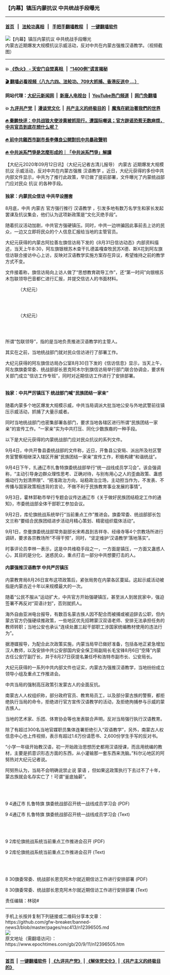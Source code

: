 ### 【内幕】镇压内蒙抗议 中共统战手段曝光
------------------------

#### [首页](https://github.com/gfw-breaker/banned-news3/blob/master/README.md) &nbsp;&nbsp;|&nbsp;&nbsp; [法轮功真相](https://github.com/begood0513/basic/blob/master/README.md)  &nbsp;&nbsp;|&nbsp;&nbsp; [手把手翻墙教程](https://github.com/gfw-breaker/guides/wiki)  &nbsp;&nbsp;|&nbsp;&nbsp; [一键翻墙软件](https://github.com/gfw-breaker/nogfw/blob/master/README.md)  



<div><img alt="【内幕】镇压内蒙抗议 中共统战手段曝光" class="attachment-djy_600_400 size-djy_600_400 wp-post-image" src="https://i.epochtimes.com/assets/uploads/2020/09/Untitled2-1.jpg"/>
<div class="caption">
 内蒙古近期爆发大规模抗议示威活动，反对中共在内蒙古强推汉语教学。（视频截图）
</div></div><hr/>

#### 💥 [《伪火》 - 天安门自焚真相 ](http://141.164.51.119:10000/videos/blog/weihuo.html)&nbsp; |&nbsp; [“1400例”谎言揭秘  ](http://141.164.51.119:10000/videos/blog/jiexi1400.html)

#### [ 🎬  翻墙必看视频（八九六四、法轮功、709大抓捕、香港反送中 ...）](https://github.com/gfw-breaker/links/blob/master/banned.md)

#### 网站代理：[大纪元新闻网](http://167.172.10.89:10080/gb/) &nbsp;|&nbsp; [新唐人电视台](http://167.172.10.89:8808/gb/)  &nbsp;|&nbsp; [YouTube热门频道](http://158.247.203.241/youtube.html) &nbsp;|&nbsp; [网门免翻墙](http://158.247.203.241:11000/show.aspx?name=ogHome)

#### 💥 [九评共产党](http://141.164.51.119:10000/videos/res/jiuping/)&nbsp; |&nbsp; [漫谈党文化](http://141.164.51.119:10000/videos/res/mtdwh/)&nbsp; |&nbsp; [共产主义的终极目的](http://141.164.51.119:10000/videos/res/zjmd/)&nbsp; |&nbsp; [魔鬼在統治著我們的世界](http://141.164.51.119:10000/videos/res/TheSpecter/)  

#### [ 🔥  秦鹏快评：中共战狼大使涉黄被抓现行，遭国际嘲讽；官方辟谣恐惹无数麻烦，中共官员到底在想什么呢？](http://141.164.51.119:10000/videos/news/qp03.html)

#### [ 🔥  前中共雞西市副市長李傳良公開對抗中共暴政聲明](http://141.164.51.119:10000/videos/news/../tui/index.html)

#### [ 🔥  中共派系鬥爭是怎麼形成的｜「中共派系鬥爭」解讀](http://141.164.51.119:10000/videos/news/don02.html)

<div><p>
 【大纪元2020年09月12日讯】（大纪元记者古清儿报导）
 <ok href="https://www.epochtimes.com/gb/tag/%E5%86%85%E8%92%99%E5%8F%A4.html">
  内蒙古
 </ok>
 近期爆发大规模
 <ok href="https://www.epochtimes.com/gb/tag/%E6%8A%97%E8%AE%AE.html">
  抗议
 </ok>
 示威活动，反对中共在内蒙古强推
 <ok href="https://www.epochtimes.com/gb/tag/%E6%B1%89%E8%AF%AD%E6%95%99%E5%AD%A6.html">
  汉语教学
 </ok>
 。近日，大纪元获得的多份中共内部文件显示，中共为了推行此政策，早已做了提前部署，文件曝光了内蒙统战部门应对民众
 <ok href="https://www.epochtimes.com/gb/tag/%E6%8A%97%E8%AE%AE.html">
  抗议
 </ok>
 的各种手段。
</p>
<h4>
 独家：内蒙民众信访 中共早设圈套
</h4>
<p>
 8月底，中共
 <ok href="https://www.epochtimes.com/gb/tag/%E5%86%85%E8%92%99%E5%8F%A4.html">
  内蒙古
 </ok>
 官方强行推行
 <ok href="https://www.epochtimes.com/gb/tag/%E6%B1%89%E8%AF%AD%E6%95%99%E5%AD%A6.html">
  汉语教学
 </ok>
 ，引发多地有数万名学生和家长发起罢课及抗议集会，他们认为这项新政策是“文化灭绝手段”。
</p>
<p>
 随着抗议活动加剧，中共官方强硬镇压。同时，中共一边哄骗因此事前去上访的民众，一边又立即将民众的个人信息汇报给当地的主管官员。
</p>
<p>
 大纪元获得的内蒙古阿拉善左旗信访局下发的《8月31日信访动态》内部资料描述，当天上午8:30，阿左旗银根苏木查干扎德盖嘎查牧民苏X德、斯X花到阿左旗信访联合接访中心上访，反映对汉语教学实施方案存在异议，希望维持之前的教学方式不变。
</p>
<p>
 文件接着称，旗信访局向上访人做了“思想教育疏导工作”，还“第一时间”向银根苏木包联领导巴音都仁进行汇报，并提交信访人的书面材料。
</p>
<figure class="wp-caption aligncenter" id="attachment_12396902" style="width: 450px">
 <ok href="https://i.epochtimes.com/assets/uploads/2020/09/01234562020-09-11-184220.jpg">
  <img alt="" class="size-medium wp-image-12396902" src="https://i.epochtimes.com/assets/uploads/2020/09/01234562020-09-11-184220-450x564.jpg"/>
 </ok>
 <br/><figcaption class="wp-caption-text">
  （大纪元）
 </figcaption><br/>
</figure><br/>
<figure class="wp-caption aligncenter" id="attachment_12396901" style="width: 450px">
 <ok href="https://i.epochtimes.com/assets/uploads/2020/09/145698-2020-09-11-184538.jpg">
  <img alt="" class="size-medium wp-image-12396901" src="https://i.epochtimes.com/assets/uploads/2020/09/145698-2020-09-11-184538-450x211.jpg"/>
 </ok>
 <br/><figcaption class="wp-caption-text">
  （大纪元）
 </figcaption><br/>
</figure><br/>
<p>
 所谓“包联领导”，指的是当地负责推进汉语教学的主管人。
</p>
<p>
 其实在之前，当地统战部门就对民众信访进行了部署工作。
</p>
<p>
 大纪元获得的阿左旗信访局办公室8月30日下发的《信访信息》显示，当天上午，阿左旗旗委常委、统战部部长恩克阿木尔到旗信访局举行部门联合协调会，要求有关部门成立“信访工作专班”，同时对近期信访工作进行了安排部署。
</p>
<p>
 <ok href="https://i.epochtimes.com/assets/uploads/2020/09/2965232020-09-11-211455.jpg">
  <img alt="" class="size-medium wp-image-12396933 aligncenter" src="https://i.epochtimes.com/assets/uploads/2020/09/2965232020-09-11-211455-450x565.jpg"/>
 </ok>
</p>
<h4>
 独家：中共严厉镇压下 统战部门喊“民族团结一家亲”
</h4>
<p>
 随着内蒙多个地区爆发大规模示威，中共当局调派大批当地公安与外地武警前往镇压示威活动，抓捕了大量示威者。
</p>
<p>
 同时当地统战部门也密集部署各部门，要求当地各辖区进行所谓“民族团结一家亲”的宣传工作。“一家亲”实为中共打压、同化少数族裔的一种手段。
</p>
<p>
 以下是大纪元获得的内蒙统战部门应对民众抗议的系列文件。
</p>
<p>
 9月4日，中共开鲁县委统战部的文件称，近日，开鲁县公安局、派出所及社区警务室警察相继深入辖区开展“民族团结一家亲”宣传工作，积极构建“和谐统战”。
</p>
<p>
 9月4日下午，扎通辽市扎鲁特旗委统战部举行“统一战线成员学习会”。该会强调称，“主动引导身边群众理性思考、正确对待，与别有用心之人的歪曲政策、蛊惑煽动行为划清界限”、“把准政治方向，站稳政治立场，主动担当作为，不发表、不传播与国家政策相违背的言论，不做不利于民族教育事业发展的事情”。
</p>
<p>
 9月3日，霍林郭勒市举行专题会议传达通辽市《关于做好民族团结稳定工作的通知》，市委统战部全体干部职工参加会议。
</p>
<p>
 9月2日，库伦旗统战系统举行“当前重点工作”推进会。旗委常委、统战部部长包文兰称“要结合民族团结进步活动月精心策划、精密组织载体活动”。
</p>
<p>
 9月1日，奈曼旗委统战部常务副部长宋希昌到吉祥寺、经缘寺等4个宗教场所进行调研，要求各宗教场所“不得干预”，同时，“坚定维护‘汉语教学’落地落实”。
</p>
<p>
 时事评论员李林一表示，这是中共维稳手段之一，一方面是镇压，一方面又蛊惑人心，其目的是分化、迷惑民众，重点打击一部分中共想要打击的人。
</p>
<h4>
 内蒙强推汉语教学 中共严厉镇压
</h4>
<p>
 内蒙教育局8月26日宣布这项政策后，紧张局势在内蒙各区蔓延。这起示威活动被指是内蒙古近十年以来规模最大的一次。
</p>
<p>
 随着“公民不服从”运动扩大，中共官方开始强硬镇压，甚至派人到居民家中，强迫签署不再反对“双语计划”，否则就抓人。
</p>
<p>
 海外自由亚洲电台报导，有数百名蒙古族人因不配合而被捕或被迫辞去公职，但内蒙古官方仍强硬续推政策，一些地区优先招聘蒙汉双语老师、安排无法承担任务的教师转职；当地公安也承认“连续处置三起干部职工涉国家统编教材使用的违法行为”。
</p>
<p>
 据港媒报导，为配合此次政策实施，内蒙当局早已做好准备，包括各地正紧急增加汉人教师，以及安排中共公安部国内安全保卫局副局长毛宝锋8月6日“空降”内蒙古任公安厅副厅长，并于8月27日获提名兼任呼和浩特市副市长、公安局长。
</p>
<p>
 大纪元获得的一系列中共内部文件也证实，内蒙古为强推汉语教学，当地纷纷成立领导小组及重点工作推进会。
</p>
<p>
 中共当局的强制高压政策引发蒙古人的全面反抗。
</p>
<p>
 南蒙古人人权组织称，部分政府官员、教育局员工，以及部分蒙古族的警察，都拒绝执行当局的命令，拒绝进行官方宣传汉语教学的活动，及拒绝拘捕参与示威的蒙古族人。
</p>
<p>
 当地的艺术家、乐团、体育协会等也发表联合声明，反对当局强行执行汉语教育。
</p>
<p>
 除了有超过300名当地官媒职员集体连署拒绝引入“双语教学”，另外，南蒙古人权信息中心也上传视频，表示有超过1.6万份请愿书、2,600份学生手写的反对书。
</p>
<p>
 “小学一年级开始教汉语，初一开始政治思想历史都用汉语授课，而且用统编的教材，主要是抓意识形态方面的东西，从小灌输那一套东西来洗脑。”科尔沁地区的阿努热对大纪元记者说。
</p>
<p>
 阿努热认为，当局不会明确说禁止说
 <ok href="https://www.epochtimes.com/gb/tag/%E8%92%99%E8%AF%AD.html">
  蒙语
 </ok>
 ，但如果这政策执行下去过不了十年，蒙古族就会名存实亡了！可谓“釜底抽薪”。
</p>
<div class="DC-embed DC-embed-document DV-container" id="DV-viewer-7206067-9-4通辽市-扎鲁特旗-旗委统战部召开统一战线成员学习会">
</div>
<p>
 <br/>
 <br/>
 <noscript>
  <br/>
  <ok href="https://assets.documentcloud.org/documents/7206067/9-4通辽市-扎鲁特旗-旗委统战部召开统一战线成员学习会.pdf">
   9 4通辽市 扎鲁特旗 旗委统战部召开统一战线成员学习会 (PDF)
  </ok>
 </noscript>
</p>
<p>
 <ok href="https://assets.documentcloud.org/documents/7206067/9-4通辽市-扎鲁特旗-旗委统战部召开统一战线成员学习会.txt">
  9 4通辽市 扎鲁特旗 旗委统战部召开统一战线成员学习会 (Text)
 </ok>
 <br/>
</p>
<div class="DC-embed DC-embed-document DV-container" id="DV-viewer-7206064-9-2库伦旗统战系统当前重点工作推进会召开">
</div>
<p>
 <br/>
 <br/>
 <noscript>
  <br/>
  <ok href="https://assets.documentcloud.org/documents/7206064/9-2库伦旗统战系统当前重点工作推进会召开.pdf">
   9 2库伦旗统战系统当前重点工作推进会召开 (PDF)
  </ok>
 </noscript>
</p>
<p>
 <ok href="https://assets.documentcloud.org/documents/7206064/9-2库伦旗统战系统当前重点工作推进会召开.txt">
  9 2库伦旗统战系统当前重点工作推进会召开 (Text)
 </ok>
 <br/>
</p>
<div class="DC-embed DC-embed-document DV-container" id="DV-viewer-7206061-8-30旗委常委-统战部长恩克阿木尔就近期信访工作进行安排部署">
</div>
<p>
 <br/>
 <br/>
 <noscript>
  <br/>
  <ok href="https://assets.documentcloud.org/documents/7206061/8-30旗委常委-统战部长恩克阿木尔就近期信访工作进行安排部署.pdf">
   8 30旗委常委、统战部长恩克阿木尔就近期信访工作进行安排部署 (PDF)
  </ok>
 </noscript>
</p>
<p>
 <ok href="https://assets.documentcloud.org/documents/7206061/8-30旗委常委-统战部长恩克阿木尔就近期信访工作进行安排部署.txt">
  8 30旗委常委、统战部长恩克阿木尔就近期信访工作进行安排部署 (Text)
 </ok>
 <br/>
</p>
<p>
 责任编辑：林锐#
</p>
</div>
<hr/>
手机上长按并复制下列链接或二维码分享本文章：<br/>
https://github.com/gfw-breaker/banned-news3/blob/master/pages/nsc413/n12396505.md <br/>
<a href='https://github.com/gfw-breaker/banned-news3/blob/master/pages/nsc413/n12396505.md'><img src='https://github.com/gfw-breaker/banned-news3/blob/master/pages/nsc413/n12396505.md.png'/></a> <br/>
原文地址（需翻墙访问）：https://www.epochtimes.com/gb/20/9/11/n12396505.htm


------------------------
#### [首页](https://github.com/gfw-breaker/banned-news3/blob/master/README.md) &nbsp;|&nbsp; [一键翻墙软件](https://github.com/gfw-breaker/nogfw/blob/master/README.md) &nbsp;| [《九评共产党》](https://github.com/gfw-breaker/9ping.md/blob/master/README.md#九评之一评共产党是什么) | [《解体党文化》](https://github.com/gfw-breaker/jtdwh.md/blob/master/README.md) | [《共产主义的终极目的》](https://github.com/gfw-breaker/gczydzjmd.md/blob/master/README.md)


<img src='http://gfw-breaker.win/banned-news3/pages/nsc413/n12396505.md' width='0px' height='0px'/>